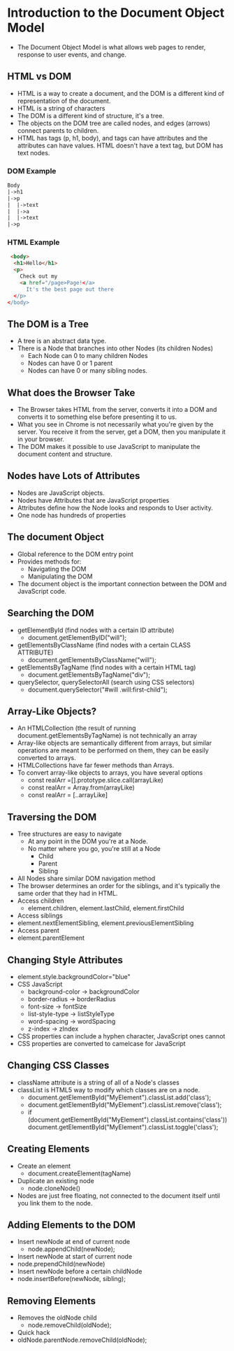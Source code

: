 # Introduction to the Document Object Model
*  The Document Object Model is what allows web pages to render, response to user events, and change.
## HTML vs DOM
* HTML is a way to create a document, and the DOM is a different kind of representation of the document.
* HTML is a string of characters
* The DOM is a different kind of structure, it's a tree.
* The objects on the DOM tree are called nodes, and edges (arrows) connect parents to children.
* HTML has tags (p, h1, body), and tags can have attributes and the attributes can have values. HTML doesn't have a text tag, but DOM has text nodes.
### DOM Example
```txt
Body
|->h1
|->p
|  |->text
|  |->a
|  |->text
|->p
```
### HTML Example
```html
 <body>
  <h1>Hello</h1>
  <p>
    Check out my
    <a href="/page>Page!</a>
      It's the best page out there
  </p>
</body>
```
## The DOM is a Tree
* A tree is an abstract data type.
* There is a Node that branches into other Nodes (its children Nodes)
  * Each Node can 0 to many children Nodes
  * Nodes can have 0 or 1 parent
  * Nodes can have 0 or many sibling nodes.
## What does the Browser Take
* The Browser takes HTML from the server, converts it into a DOM and converts it to something else before presenting it to us.
* What you see in Chrome is not necessarily what you're given by the server. You receive it from the server, get a DOM, then you manipulate it in your browser.
* The DOM makes it possible to use JavaScript to manipulate the document content and structure.
## Nodes have Lots of Attributes
* Nodes are JavaScript objects.
* Nodes have Attributes that are JavaScript properties
* Attributes define how the Node looks and responds to User activity.
* One node has hundreds of properties
## The document Object
* Global reference to the DOM entry point
* Provides methods for:
  * Navigating the DOM
  * Manipulating the DOM
* The document object is the important connection between the DOM and JavaScript code.
## Searching the DOM
* getElementById (find nodes with a certain ID attribute)
  * document.getElementByID("will");
* getElementsByClassName (find nodes with a certain CLASS ATTRIBUTE)
  * document.getElementsByClassName("will");
* getElementsByTagName (find nodes with a certain HTML tag)
  * document.getElementsByTagName("div");
* querySelector, querySelectorAll (search using CSS selectors)
  * document.querySelector("#will .will:first-child");
## Array-Like Objects?
* An HTMLCollection (the result of running document.getElementsByTagName) is not technically an array
* Array-like objects are semantically different from arrays, but similar operations are meant to be performed on them, they can be easily converted to arrays.
* HTMLCollections have far fewer methods than Arrays.
* To convert array-like objects to arrays, you have several options
  * const realArr =[].prototype.slice.call(arrayLike)
  * const realArr = Array.from(arrayLike)
  * const realArr = [..arrayLike]
## Traversing the DOM
* Tree structures are easy to navigate
  * At any point in the DOM you're at a Node.
  * No matter where you go, you're still at a Node
    * Child
    * Parent
    * Sibling
* All Nodes share similar DOM navigation method
* The browser determines an order for the siblings, and it's typically the same order that they had in HTML.
* Access children
  * element.children, element.lastChild, element.firstChild 
*  Access siblings
  *  element.nextElementSibling, element.previousElementSibling
*  Access parent
  * element.parentElement
## Changing Style Attributes
* element.style.backgroundColor="blue"
* CSS                                            JavaScript
  * background-color                ->            backgroundColor
  * border-radius                   ->            borderRadius
  * font-size                       ->            fontSize
  * list-style-type                 ->            listStyleType
  * word-spacing                    ->            wordSpacing
  * z-index                         ->            zIndex
* CSS properties can include a hyphen character, JavaScript ones cannot
* CSS properties are converted to camelcase for JavaScript
## Changing CSS Classes
* className attribute is a string of all of a Node's classes
* classList is HTML5 way to modify which classes are on a node.
  * document.getElementById("MyElement").classList.add('class');
  * document.getElementById("MyElement").classList.remove('class');
  * if (document.getElementById("MyElement").classList.contains('class')) document.getElementById("MyElement").classList.toggle('class');
## Creating Elements
* Create an element
  * document.createElement(tagName)
* Duplicate an existing node
  * node.cloneNode()  
*  Nodes are just free floating, not connected to the document itself until you link them to the node.
## Adding Elements to the DOM
* Insert newNode at end of current node
  * node.appendChild(newNode); 
*  Insert newNode at start of current node
  * node.prependChild(newNode)  
*  Insert newNode before a certain childNode
  * node.insertBefore(newNode, sibling);
## Removing Elements
* Removes the oldNode child
  * node.removeChild(oldNode); 
*  Quick hack
  * oldNode.parentNode.removeChild(oldNode);
    
